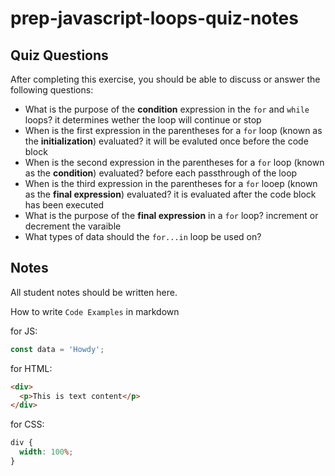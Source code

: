 # prep-javascript-loops-quiz-notes

## Quiz Questions

After completing this exercise, you should be able to discuss or answer the following questions:

- What is the purpose of the **condition** expression in the `for` and `while` loops?
  it determines wether the loop will continue or stop
- When is the first expression in the parentheses for a `for` loop (known as the **initialization**) evaluated?
  it will be evaluted once before the code block
- When is the second expression in the parentheses for a `for` loop (known as the **condition**) evaluated?
  before each passthrough of the loop
- When is the third expression in the parentheses for a `for` looep (known as the **final expression**) evaluated?
  it is evaluated after the code block has been executed
- What is the purpose of the **final expression** in a `for` loop?
  increment or decrement the varaible
- What types of data should the `for...in` loop be used on?

## Notes

All student notes should be written here.

How to write `Code Examples` in markdown

for JS:

```javascript
const data = 'Howdy';
```

for HTML:

```html
<div>
  <p>This is text content</p>
</div>
```

for CSS:

```css
div {
  width: 100%;
}
```
